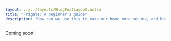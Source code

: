 ```yaml
---
layout: ../../layouts/BlogPostLayout.astro
title: "Frigate: A beginner's guide"
description: "How can we use this to make our home more secure, and how do I set it up with minimal effort?"
---
```


Coming soon!
